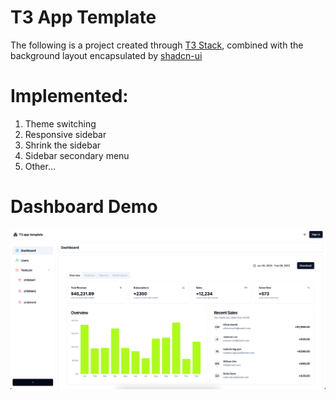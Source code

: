 # T3 App Template

The following is a project created through [T3 Stack](https://create.t3.gg/), combined with the background layout encapsulated by [shadcn-ui](https://ui.shadcn.com/)

# Implemented:
1. Theme switching
2. Responsive sidebar
3. Shrink the sidebar
4. Sidebar secondary menu
5. Other...

# Dashboard Demo
![Alt text](image.png)
